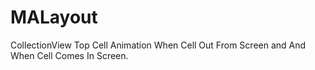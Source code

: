 # MALayout
CollectionView Top Cell Animation When Cell Out From Screen and And When Cell Comes In Screen. 

